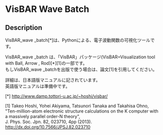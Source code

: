 # VisBAR Wave Batch 
## Description
VisBAR_wave _batch[*]は、Pythonによる、電子波動関数の可視化ツールです。  

VisBAR_wave _batch は、「VisBAR」パッケージ(VisBAR=Visualization tool with Ball, Arrow , Rod)[*][1]の一部です。  
もしVisBAR_wave _batchを出版で使う場合は、論文[1]を引用してください。  

詳細は、日本語版マニュアルに記されています。  
英語版マニュアルは準備中です。  

[*] http://www.damp.tottori-u.ac.jp/~hoshi/visbar/  

[1] Takeo Hoshi, Yohei Akiyama, Tatsunori Tanaka and Takahisa Ohno,   
"Ten-million-atom electronic structure calculations on the K computer with a massively parallel order-N theory",  
J. Phys. Soc. Jpn. 82, 023710, 4pp (2013).
http://dx.doi.org/10.7566/JPSJ.82.023710
